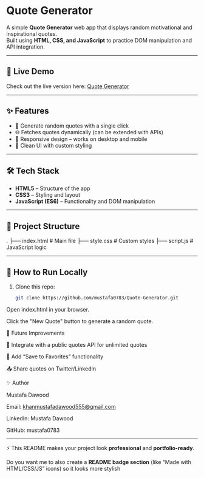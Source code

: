 # Quote Generator

A simple **Quote Generator** web app that displays random motivational and inspirational quotes.  
Built using **HTML, CSS, and JavaScript** to practice DOM manipulation and API integration.

---

## 🚀 Live Demo
Check out the live version here: [Quote Generator](https://mustafa0783.github.io/Quote-Generator/)

---

## ✨ Features
- 🎲 Generate random quotes with a single click  
- 🌐 Fetches quotes dynamically (can be extended with APIs)  
- 📱 Responsive design – works on desktop and mobile  
- 🎨 Clean UI with custom styling  

---

## 🛠️ Tech Stack
- **HTML5** – Structure of the app  
- **CSS3** – Styling and layout  
- **JavaScript (ES6)** – Functionality and DOM manipulation  

---

## 📂 Project Structure
.
├── index.html # Main file
├── style.css # Custom styles
├── script.js # JavaScript logic


---

## 🔧 How to Run Locally
1. Clone this repo:
   ```bash
   git clone https://github.com/mustafa0783/Quote-Generator.git


Open index.html in your browser.

Click the "New Quote" button to generate a random quote.

🚀 Future Improvements

🔗 Integrate with a public quotes API for unlimited quotes

💾 Add “Save to Favorites” functionality

📤 Share quotes on Twitter/LinkedIn

✨ Author

Mustafa Dawood

Email: khanmustafadawood555@gmail.com

LinkedIn: Mustafa Dawood

GitHub: mustafa0783


---

⚡ This README makes your project look **professional** and **portfolio-ready**.  

Do you want me to also create a **README badge section** (like “Made with HTML/CSS/JS” icons) so it looks more stylish 